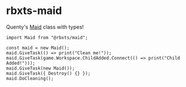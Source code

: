 # rbxts-maid
Quenty's [Maid](https://github.com/Quenty/NevermoreEngine/blob/version2/Modules/Shared/Events/Maid.lua) class with types!

```TS
import Maid from "@rbxts/maid";

const maid = new Maid();
maid.GiveTask(() => print("Clean me!"));
maid.GiveTask(game.Workspace.ChildAdded.Connect(() => print("Child Added!")));
maid.GiveTask(new Maid());
maid.GiveTask({ Destroy() {} });
maid.DoCleaning();
```
